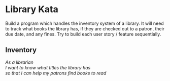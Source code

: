 # Library Kata

Build a program which handles the inventory system of a library. It will need to track what books the library has, if they are checked out to a patron, their due date, and any fines. Try to build each user story / feature sequentially.

## Inventory
*As a librarian  
I want to know what titles the library has  
so that I can help my patrons find books to read*  
